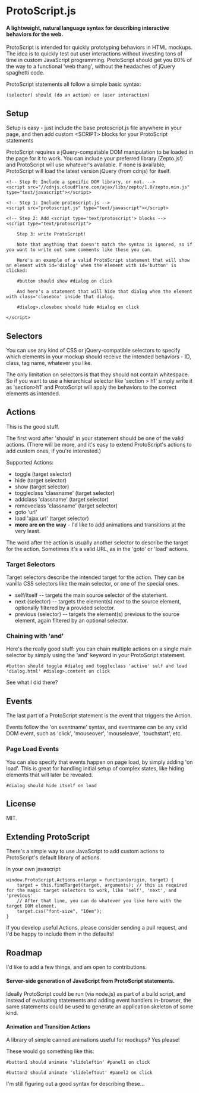 # ProtoScript.js

#### A lightweight, natural language syntax for describing interactive behaviors for the web.

ProtoScript is intended for quickly prototyping behaviors in HTML mockups. The idea is to quickly test out user interactions without investing tons of time in custom JavaScript programming. ProtoScript should get you 80% of the way to a functional 'web thang', without the headaches of jQuery spaghetti code.

ProtoScript statements all follow a simple basic syntax:

    (selector) should (do an action) on (user interaction)

## Setup

Setup is easy - just include the base protoscript.js file anywhere in your page, and then add custom &lt;SCRIPT&gt; blocks for your ProtoScript statements

ProtoScript requires a jQuery-compatable DOM manipulation to be loaded in the page for it to work. You can include your preferred library (Zepto.js!) and ProtoScript will use whatever's available. If none is available, ProtoScript will load the latest version jQuery (from cdnjs) for itself.

	<!-- Step 0: Include a specific DOM library, or not. -->
	<script src="//cdnjs.cloudflare.com/ajax/libs/zepto/1.0/zepto.min.js" type="text/javascript"></script>

    <!-- Step 1: Include protoscript.js -->
    <script src="protoscript.js" type="text/javascript"></script>

    <!-- Step 2: Add <script type='text/protoscript'> blocks -->
    <script type="text/protoscript"> 
    	
    	Step 3: write ProtoScript!
    	
    	Note that anything that doesn't match the syntax is ignored, so if you want to write out some comments like these you can.

    	Here's an example of a valid ProtoScript statement that will show an element with id='dialog' when the element with id='button' is clicked:

    	#button should show #dialog on click

    	And here's a statement that will hide that dialog when the element with class='closebox' inside that dialog.

    	#dialog>.closebox should hide #dialog on click

    </script>

## Selectors

You can use any kind of CSS or jQuery-compatible selectors to specify which elements in your mockup should receive the intended behaviors - ID, class, tag name, whatever you like.

The only limitation on selectors is that they should not contain whitespace. So if you want to use a hierarchical selector like 'section > h1' simply write it as 'section>h1' and ProtoScript will apply the behaviors to the correct elements as intended.

## Actions

This is the good stuff.

The first word after 'should' in your statement should be one of the valid actions. (There will be more, and it's easy to extend ProtoScript's actions to add custom ones, if you're interested.)

Supported Actions:

* toggle (target selector)
* hide (target selector)
* show (target selector)
* toggleclass 'classname' (target selector)
* addclass 'classname' (target selector)
* removeclass 'classname' (target selector)
* goto 'url'
* load 'ajax url' (target selector)
* **more are on the way** - I'd like to add animations and transitions at the very least.

The word after the action is usually another selector to describe the target for the action. Sometimes it's a valid URL, as in the 'goto' or 'load' actions.

### Target Selectors

Target selectors describe the intended target for the action.  They can be vanilla CSS selectors like the main selector, or one of the special ones.

* self/itself 			-- targets the main source selector of the statement.
* next (selector)  		-- targets the element(s) next to the source element, optionally filtered by a provided selector.
* previous (selector) 	-- targets the element(s) previous to the source element, again filtered by an optional selector.

### Chaining with 'and'

Here's the really good stuff: you can chain multiple actions on a single main selector by simply using the 'and' keyword in your ProtoScript statement.

    #button should toggle #dialog and toggleclass 'active' self and load 'dialog.html' #dialog>.content on click

See what I did there?


## Events

The last part of a ProtoScript statement is the event that triggers the Action.

Events follow the 'on eventname' syntax, and eventname can be any valid DOM event, such as 'click', 'mouseover', 'mouseleave', 'touchstart', etc.

### Page Load Events

You can also specify that events happen on page load, by simply adding 'on load'.  This is great for handling initial setup of complex states, like hiding elements that will later be revealed.

    #dialog should hide itself on load

## License

MIT.


## Extending ProtoScript

There's a simple way to use JavaScript to add custom actions to ProtoScript's default library of actions.

In your own javascript:

    window.ProtoScript.Actions.enlarge = function(origin, target) {
    	target = this.findTarget(target, arguments); // this is required for the magic target selectors to work, like 'self', 'next', and 'previous'
    	// After that line, you can do whatever you like here with the target DOM element.
    	target.css("font-size", "10em");
    }

If you develop useful Actions, please consider sending a pull request, and I'd be happy to include them in the defaults!

## Roadmap

I'd like to add a few things, and am open to contributions.

#### Server-side generation of JavaScript from ProtoScript statements.

Ideally ProtoScript could be run (via node.js) as part of a build script, and instead of evaluating statements and adding event handlers in-browser, the same statements could be used to generate an application skeleton of some kind.

#### Animation and Transition Actions

A library of simple canned animations useful for mockups? Yes please!

These would go something like this:

    #button1 should animate 'slideleftin' #panel1 on click

    #button2 should animate 'slideleftout' #panel2 on click

I'm still figuring out a good syntax for describing these...

